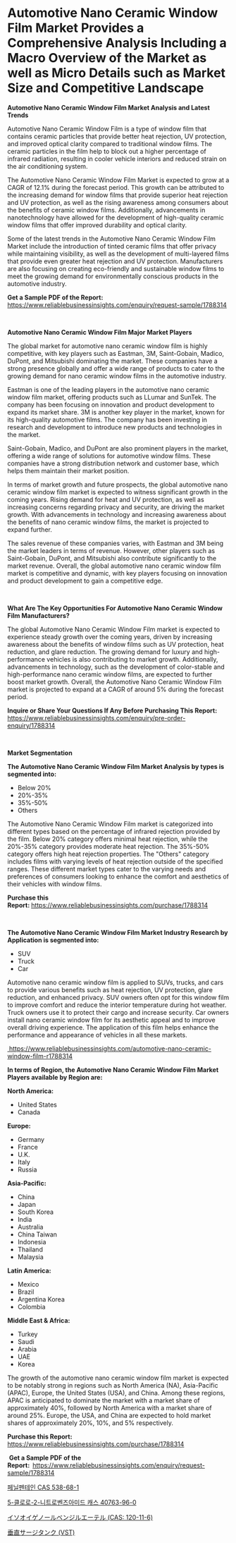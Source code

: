 <p><h1>Automotive Nano Ceramic Window Film Market Provides a Comprehensive Analysis Including a Macro Overview of the Market as well as Micro Details such as Market Size and Competitive Landscape</h1></p><p><strong>Automotive Nano Ceramic Window Film Market Analysis and Latest Trends</strong></p>
<p><p>Automotive Nano Ceramic Window Film is a type of window film that contains ceramic particles that provide better heat rejection, UV protection, and improved optical clarity compared to traditional window films. The ceramic particles in the film help to block out a higher percentage of infrared radiation, resulting in cooler vehicle interiors and reduced strain on the air conditioning system.</p><p>The Automotive Nano Ceramic Window Film Market is expected to grow at a CAGR of 12.1% during the forecast period. This growth can be attributed to the increasing demand for window films that provide superior heat rejection and UV protection, as well as the rising awareness among consumers about the benefits of ceramic window films. Additionally, advancements in nanotechnology have allowed for the development of high-quality ceramic window films that offer improved durability and optical clarity.</p><p>Some of the latest trends in the Automotive Nano Ceramic Window Film Market include the introduction of tinted ceramic films that offer privacy while maintaining visibility, as well as the development of multi-layered films that provide even greater heat rejection and UV protection. Manufacturers are also focusing on creating eco-friendly and sustainable window films to meet the growing demand for environmentally conscious products in the automotive industry.</p></p>
<p><strong>Get a Sample PDF of the Report:&nbsp;</strong> <a href="https://www.reliablebusinessinsights.com/enquiry/request-sample/1788314">https://www.reliablebusinessinsights.com/enquiry/request-sample/1788314</a></p>
<p>&nbsp;</p>
<p><strong>Automotive Nano Ceramic Window Film Major Market Players</strong></p>
<p><p>The global market for automotive nano ceramic window film is highly competitive, with key players such as Eastman, 3M, Saint-Gobain, Madico, DuPont, and Mitsubishi dominating the market. These companies have a strong presence globally and offer a wide range of products to cater to the growing demand for nano ceramic window films in the automotive industry.</p><p>Eastman is one of the leading players in the automotive nano ceramic window film market, offering products such as LLumar and SunTek. The company has been focusing on innovation and product development to expand its market share. 3M is another key player in the market, known for its high-quality automotive films. The company has been investing in research and development to introduce new products and technologies in the market.</p><p>Saint-Gobain, Madico, and DuPont are also prominent players in the market, offering a wide range of solutions for automotive window films. These companies have a strong distribution network and customer base, which helps them maintain their market position.</p><p>In terms of market growth and future prospects, the global automotive nano ceramic window film market is expected to witness significant growth in the coming years. Rising demand for heat and UV protection, as well as increasing concerns regarding privacy and security, are driving the market growth. With advancements in technology and increasing awareness about the benefits of nano ceramic window films, the market is projected to expand further.</p><p>The sales revenue of these companies varies, with Eastman and 3M being the market leaders in terms of revenue. However, other players such as Saint-Gobain, DuPont, and Mitsubishi also contribute significantly to the market revenue. Overall, the global automotive nano ceramic window film market is competitive and dynamic, with key players focusing on innovation and product development to gain a competitive edge.</p></p>
<p>&nbsp;</p>
<p><strong>What Are The Key Opportunities For Automotive Nano Ceramic Window Film Manufacturers?</strong></p>
<p><p>The global Automotive Nano Ceramic Window Film market is expected to experience steady growth over the coming years, driven by increasing awareness about the benefits of window films such as UV protection, heat reduction, and glare reduction. The growing demand for luxury and high-performance vehicles is also contributing to market growth. Additionally, advancements in technology, such as the development of color-stable and high-performance nano ceramic window films, are expected to further boost market growth. Overall, the Automotive Nano Ceramic Window Film market is projected to expand at a CAGR of around 5% during the forecast period.</p></p>
<p><strong>Inquire or Share Your Questions If Any Before Purchasing This Report:</strong> <a href="https://www.reliablebusinessinsights.com/enquiry/pre-order-enquiry/1788314">https://www.reliablebusinessinsights.com/enquiry/pre-order-enquiry/1788314</a></p>
<p>&nbsp;</p>
<p><strong>Market Segmentation</strong></p>
<p><strong>The Automotive Nano Ceramic Window Film Market Analysis by types is segmented into:</strong></p>
<p><ul><li>Below 20%</li><li>20%-35%</li><li>35%-50%</li><li>Others</li></ul></p>
<p><p>The Automotive Nano Ceramic Window Film market is categorized into different types based on the percentage of infrared rejection provided by the film. Below 20% category offers minimal heat rejection, while the 20%-35% category provides moderate heat rejection. The 35%-50% category offers high heat rejection properties. The "Others" category includes films with varying levels of heat rejection outside of the specified ranges. These different market types cater to the varying needs and preferences of consumers looking to enhance the comfort and aesthetics of their vehicles with window films.</p></p>
<p><strong>Purchase this Report:&nbsp;</strong><a href="https://www.reliablebusinessinsights.com/purchase/1788314">https://www.reliablebusinessinsights.com/purchase/1788314</a></p>
<p>&nbsp;</p>
<p><strong>The Automotive Nano Ceramic Window Film Market Industry Research by Application is segmented into:</strong></p>
<p><ul><li>SUV</li><li>Truck</li><li>Car</li></ul></p>
<p><p>Automotive nano ceramic window film is applied to SUVs, trucks, and cars to provide various benefits such as heat rejection, UV protection, glare reduction, and enhanced privacy. SUV owners often opt for this window film to improve comfort and reduce the interior temperature during hot weather. Truck owners use it to protect their cargo and increase security. Car owners install nano ceramic window film for its aesthetic appeal and to improve overall driving experience. The application of this film helps enhance the performance and appearance of vehicles in all these markets.</p></p>
<p><a href="https://www.reliablebusinessinsights.com/automotive-nano-ceramic-window-film-r1788314">&nbsp;https://www.reliablebusinessinsights.com/automotive-nano-ceramic-window-film-r1788314</a></p>
<p><strong>In terms of Region, the Automotive Nano Ceramic Window Film Market Players available by Region are:</strong></p>
<p>
    <p> <strong> North America: </strong>
        <ul>
            <li>United States</li>
            <li>Canada</li>
        </ul>
        </p> 
    <p> <strong> Europe: </strong>
        <ul>
            <li>Germany</li>
            <li>France</li>
            <li>U.K.</li>
            <li>Italy</li>
            <li>Russia</li>
        </ul>
        </p> 
    <p> <strong> Asia-Pacific: </strong>
        <ul>
            <li>China</li>
            <li>Japan</li>
            <li>South Korea</li>
            <li>India</li>
            <li>Australia</li>
            <li>China Taiwan</li>
            <li>Indonesia</li>
            <li>Thailand</li>
            <li>Malaysia</li>
        </ul>
        </p> 
    <p> <strong> Latin America: </strong>
        <ul>
            <li>Mexico</li>
            <li>Brazil</li>
            <li>Argentina Korea</li>
            <li>Colombia</li>
        </ul>
        </p> 
    <p> <strong> Middle East & Africa: </strong>
        <ul>
            <li>Turkey</li>
            <li>Saudi</li>
            <li>Arabia</li>
            <li>UAE</li>
            <li>Korea</li>
        </ul>
    </p>
    </p>
<p><p>The growth of the automotive nano ceramic window film market is expected to be notably strong in regions such as North America (NA), Asia-Pacific (APAC), Europe, the United States (USA), and China. Among these regions, APAC is anticipated to dominate the market with a market share of approximately 40%, followed by North America with a market share of around 25%. Europe, the USA, and China are expected to hold market shares of approximately 20%, 10%, and 5% respectively.</p></p>
<p><strong>Purchase this Report: </strong><a href="https://www.reliablebusinessinsights.com/purchase/1788314">https://www.reliablebusinessinsights.com/purchase/1788314</a></p>
<p>&nbsp;<strong>Get a Sample PDF of the Report:&nbsp;&nbsp;</strong><a href="https://www.reliablebusinessinsights.com/enquiry/request-sample/1788314">https://www.reliablebusinessinsights.com/enquiry/request-sample/1788314</a></p>
<p><strong></strong></p>
<p><p><a href="https://github.com/joannescott9078/Market-Research-Report-List-1/blob/main/2268034143129.md">페닐펜테인 CAS 538-68-1</a></p><p><a href="https://github.com/khairinauzunul/Market-Research-Report-List-1/blob/main/1300595143130.md">5-클로로-2-니트로벤즈아미드 캐스 40763-96-0</a></p><p><a href="https://github.com/DayanaRunolfsdottir/Market-Research-Report-List-1/blob/main/1273852137559.md">イソオイゲノールベンジルエーテル (CAS: 120-11-6)</a></p><p><a href="https://github.com/VinceMarvin1/Market-Research-Report-List-1/blob/main/8204677137558.md">垂直サージタンク (VST)</a></p></p>